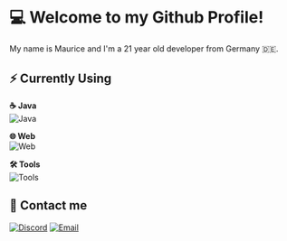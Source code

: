 # 💻 Welcome to my Github Profile!

My name is Maurice and I'm a 21 year old developer from Germany 🇩🇪.

## ⚡ Currently Using

**☕ Java**  
![Java](https://go-skill-icons.vercel.app/api/icons?i=idea,java,spring,mysql)  

**🌐 Web**  
![Web](https://go-skill-icons.vercel.app/api/icons?i=vscode,typescript,astro,react,mongodb)  

**🛠️ Tools**  
![Tools](https://go-skill-icons.vercel.app/api/icons?i=proxmox,ubuntu,windows,docker)  

## 📲 Contact me

[![Discord](https://go-skill-icons.vercel.app/api/icons?i=discord)](https://discordapp.com/users/398509167351955456/)
[![Email](https://go-skill-icons.vercel.app/api/icons?i=gmail)](mailto:maurice@schorn.md)

